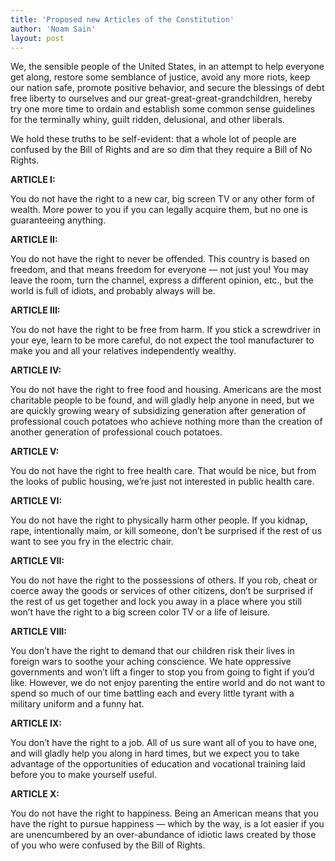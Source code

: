 ```yaml
---
title: 'Proposed new Articles of the Constitution'
author: 'Noam Sain'
layout: post
---
```


We, the sensible people of the United States, in an attempt to help everyone get along, restore some semblance of justice, avoid any more riots, keep our nation safe, promote positive behavior, and secure the blessings of debt free liberty to ourselves and our great-great-great-grandchildren, hereby try one more time to ordain and establish some common sense guidelines for the terminally whiny, guilt ridden, delusional, and other liberals.

We hold these truths to be self-evident: that a whole lot of people are confused by the Bill of Rights and are so dim that they require a Bill of No Rights.

**ARTICLE I:**

You do not have the right to a new car, big screen TV or any other form of wealth. More power to you if you can legally acquire them, but no one is guaranteeing anything.

**ARTICLE II:**

You do not have the right to never be offended. This country is based on freedom, and that means freedom for everyone — not just you! You may leave the room, turn the channel, express a different opinion, etc., but the world is full of idiots, and probably always will be.

**ARTICLE III:**

You do not have the right to be free from harm. If you stick a screwdriver in your eye, learn to be more careful, do not expect the tool manufacturer to make you and all your relatives independently wealthy.

**ARTICLE IV:**

You do not have the right to free food and housing. Americans are the most charitable people to be found, and will gladly help anyone in need, but we are quickly growing weary of subsidizing generation after generation of professional couch potatoes who achieve nothing more than the creation of another generation of professional couch potatoes.

**ARTICLE V:**

You do not have the right to free health care. That would be nice, but from the looks of public housing, we’re just not interested in public health care.

**ARTICLE VI:**

You do not have the right to physically harm other people. If you kidnap, rape, intentionally maim, or kill someone, don’t be surprised if the rest of us want to see you fry in the electric chair.

**ARTICLE VII:**

You do not have the right to the possessions of others. If you rob, cheat or coerce away the goods or services of other citizens, don’t be surprised if the rest of us get together and lock you away in a place where you still won’t have the right to a big screen color TV or a life of leisure.

**ARTICLE VIII:**

You don’t have the right to demand that our children risk their lives in foreign wars to soothe your aching conscience. We hate oppressive governments and won’t lift a finger to stop you from going to fight if you’d like. However, we do not enjoy parenting the entire world and do not want to spend so much of our time battling each and every little tyrant with a military uniform and a funny hat.

**ARTICLE IX:**

You don’t have the right to a job. All of us sure want all of you to have one, and will gladly help you along in hard times, but we expect you to take advantage of the opportunities of education and vocational training laid before you to make yourself useful.

**ARTICLE X:**

You do not have the right to happiness. Being an American means that you have the right to pursue happiness — which by the way, is a lot easier if you are unencumbered by an over-abundance of idiotic laws created by those of you who were confused by the Bill of Rights.

